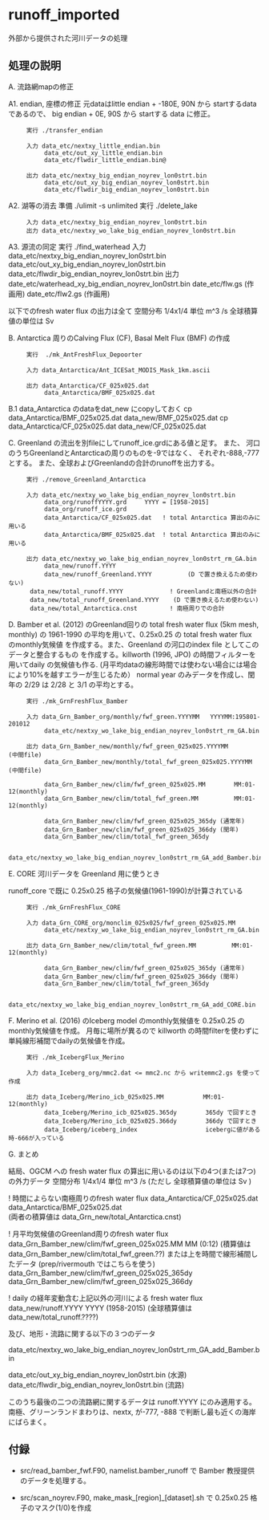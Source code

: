 runoff_imported
========

  外部から提供された河川データの処理


処理の説明
--------

A. 流路網mapの修正

A1. endian, 座標の修正
 元dataはlittle endian + -180E, 90N から startするdataであるので、
 big endian + 0E, 90S から startする data に修正。

         実行 ./transfer_endian   

         入力 data_etc/nextxy_little_endian.bin
              data_etc/out_xy_little_endian.bin
              data_etc/flwdir_little_endian.bin@

         出力 data_etc/nextxy_big_endian_noyrev_lon0strt.bin
              data_etc/out_xy_big_endian_noyrev_lon0strt.bin
              data_etc/flwdir_big_endian_noyrev_lon0strt.bin

A2. 湖等の消去
         準備 ./ulimit -s unlimited
         実行 ./delete_lake

         入力 data_etc/nextxy_big_endian_noyrev_lon0strt.bin
         出力 data_etc/nextxy_wo_lake_big_endian_noyrev_lon0strt.bin

A3. 源流の同定
         実行 ./find_waterhead
         入力 data_etc/nextxy_big_endian_noyrev_lon0strt.bin
              data_etc/out_xy_big_endian_noyrev_lon0strt.bin
              data_etc/flwdir_big_endian_noyrev_lon0strt.bin
         出力 date_etc/waterhead_xy_big_endian_noyrev_lon0strt.bin
              date_etc/flw.gs  (作画用)
              date_etc/flw2.gs (作画用)


以下でのfresh water flux の出力は全て 
 空間分布 1/4x1/4 単位 m^3 /s 
 全球積算値の単位は Sv
  

B. Antarctica 周りのCalving Flux (CF), Basal Melt Flux (BMF) の作成

         実行  ./mk_AntFreshFlux_Depoorter

         入力 data_Antarctica/Ant_ICESat_MODIS_Mask_1km.ascii

         出力 data_Antarctica/CF_025x025.dat
              data_Antarctica/BMF_025x025.dat

B.1 data_Antarctica のdataをdat_new にcopyしておく
         cp data_Antarctica/BMF_025x025.dat data_new/BMF_025x025.dat 
         cp data_Antarctica/CF_025x025.dat  data_new/CF_025x025.dat 

C. Greenland の流出を別fileにしてrunoff_ice.grdにある値と足す。
   また、 河口のうちGreenlandとAntarcticaの周りのものを-9ではなく、
   それぞれ-888,-777とする。
   また、全球およびGreenlandの合計のrunoffを出力する。

         実行 ./remove_Greenland_Antarctica

         入力 data_etc/nextxy_wo_lake_big_endian_noyrev_lon0strt.bin         
              data_org/runoffYYYY.grd     YYYY = [1958-2015]
              data_org/runoff_ice.grd          
              data_Antarctica/CF_025x025.dat   ! total Antarctica 算出のみに用いる
              data_Antarctica/BMF_025x025.dat  ! total Antarctica 算出のみに用いる

         出力 data_etc/nextxy_wo_lake_big_endian_noyrev_lon0strt_rm_GA.bin
              data_new/runoff.YYYY
              data_new/runoff_Greenland.YYYY          (D で置き換えるため使わない)
	      data_new/total_runoff.YYYY             ! Greenlandと南極以外の合計
	      data_new/total_runoff_Greenland.YYYY    (D で置き換えるため使わない)
	      data_new/total_Antarctica.cnst         ! 南極周りでの合計

D.  Bamber et al. (2012) のGreenland回りの total fresh water flux (5km mesh, monthly)
    の 1961-1990 の平均を用いて、0.25x0.25 の total fresh water flux のmonthly気候値
    を作成する。また、Greenland の河口のindex file としてこのデータと整合するもの
    を作成する。killworth (1996, JPO) の時間フィルターを用いてdaily の気候値も作る.
     (月平均dataの線形時間では使わない場合には場合により10%を越すエラーが生じるため）
    normal year のみデータを作成し、閏年の 2/29 は 2/28 と 3/1 の平均とする。

         実行 ./mk_GrnFreshFlux_Bamber

         入力 data_Grn_Bamber_org/monthly/fwf_green.YYYYMM   YYYYMM:195801-201012
              data_etc/nextxy_wo_lake_big_endian_noyrev_lon0strt_rm_GA.bin

         出力 data_Grn_Bamber_new/monthly/fwf_green_025x025.YYYYMM          (中間file)
              data_Grn_Bamber_new/monthly/total_fwf_green_025x025.YYYYMM    (中間file)

              data_Grn_Bamber_new/clim/fwf_green_025x025.MM        MM:01-12(monthly)  
              data_Grn_Bamber_new/clim/total_fwf_green.MM          MM:01-12(monthly)

              data_Grn_Bamber_new/clim/fwf_green_025x025_365dy (通常年)
              data_Grn_Bamber_new/clim/fwf_green_025x025_366dy (閏年)
              data_Grn_Bamber_new/clim/total_fwf_green_365dy

              data_etc/nextxy_wo_lake_big_endian_noyrev_lon0strt_rm_GA_add_Bamber.bin

E. CORE 河川データを Greenland 用に使うとき

   runoff_core で既に 0.25x0.25 格子の気候値(1961-1990)が計算されている


         実行 ./mk_GrnFreshFlux_CORE

         入力 data_Grn_CORE_org/monclim_025x025/fwf_green_025x025.MM
              data_etc/nextxy_wo_lake_big_endian_noyrev_lon0strt_rm_GA.bin

         出力 data_Grn_Bamber_new/clim/total_fwf_green.MM          MM:01-12(monthly)

              data_Grn_Bamber_new/clim/fwf_green_025x025_365dy (通常年)
              data_Grn_Bamber_new/clim/fwf_green_025x025_366dy (閏年)
              data_Grn_Bamber_new/clim/total_fwf_green_365dy

              data_etc/nextxy_wo_lake_big_endian_noyrev_lon0strt_rm_GA_add_CORE.bin


F. Merino et al. (2016) のIceberg model のmonthly気候値を 0.25x0.25 のmonthly気候値を作成。
   月毎に場所が異るので killworth の時間filterを使わずに単純線形補間でdailyの気候値を作成。

         実行 ./mk_IcebergFlux_Merino

         入力 data_Iceberg_org/mmc2.dat <= mmc2.nc から writemmc2.gs を使って作成

         出力 data_Iceberg/Merino_icb_025x025.MM           MM:01-12(monthly)  
              data_Iceberg/Merino_icb_025x025.365dy        365dy で回すとき
              data_Iceberg/Merino_icb_025x025.366dy        366dy で回すとき
              data_Iceberg/iceberg_index                   icebergに値がある時-666が入っている

G. まとめ

結局、OGCM への fresh water flux の算出に用いるのは以下の4つ(または7つ)の外力データ
空間分布 1/4x1/4 単位 m^3 /s  (ただし 全球積算値の単位は Sv )
  
   ! 時間によらない南極周りのfresh water flux
   data_Antarctica/CF_025x025.dat   
   data_Antarctica/BMF_025x025.dat  
   (両者の積算値は data_Grn_new/total_Antarctica.cnst)

   ! 月平均気候値のGreenland周りのfresh water flux
   data_Grn_Bamber_new/clim/fwf_green_025x025.MM    MM (0:12) 
   (積算値は data_Grn_Bamber_new/clim/total_fwf_green.??)
   または上を時間で線形補間したデータ (prep/rivermouth ではこちらを使う)
     data_Grn_Bamber_new/clim/fwf_green_025x025_365dy
     data_Grn_Bamber_new/clim/fwf_green_025x025_366dy


   ! daily の経年変動含む上記以外の河川による fresh water flux
   data_new/runoff.YYYY                  YYYY (1958-2015)
   (全球積算値は data_new/total_runoff.????)


及び、地形・流路に関する以下の３つのデータ

   data_etc/nextxy_wo_lake_big_endian_noyrev_lon0strt_rm_GA_add_Bamber.bin 

   data_etc/out_xy_big_endian_noyrev_lon0strt.bin (水源)
   data_etc/flwdir_big_endian_noyrev_lon0strt.bin (流路)

このうち最後の二つの流路網に関するデータは runoff.YYYY にのみ適用する。
南極、グリーンランドまわりは、nextx, が-777, -888 で判断し最も近くの海岸にばらまく。




付録
--------

   * src/read_bamber_fwf.F90, namelist.bamber_runoff で
     Bamber 教授提供のデータを処理する。

   * src/scan_noyrev.F90, make_mask_[region]_[dataset].sh で
     0.25x0.25 格子のマスク(1/0)を作成
